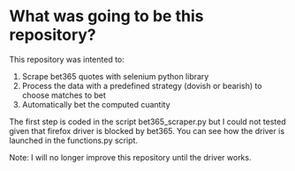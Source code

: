 # What was going to be this repository?
This repository was intented to:  


1. Scrape bet365 quotes with selenium python library  
2. Process the data with a predefined strategy (dovish or bearish) to choose matches to bet
3. Automatically bet the computed cuantity

The first step is coded in the script bet365_scraper.py but I could not tested given that  firefox driver is blocked by bet365. You can see how the driver is launched in the functions.py script.  

Note: I will no longer improve this repository until the driver works.
 
